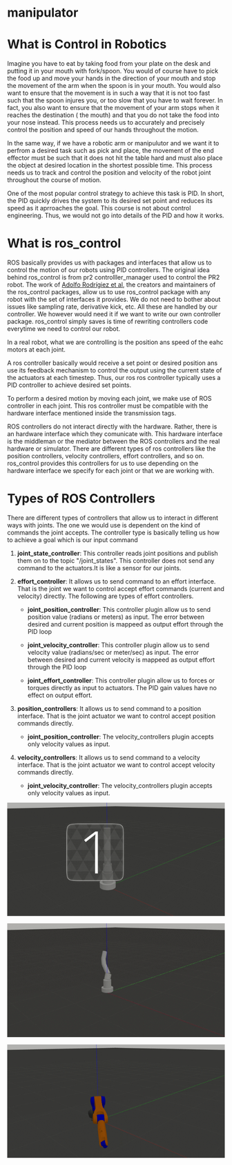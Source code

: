 # manipulator

# What is Control in Robotics

Imagine you have to eat by taking food from your plate on the desk and putting it in your mouth with fork/spoon. You would of course have to pick the food up and move your hands in the direction of your mouth and stop the movement of the arm when the spoon is in your mouth. You would also want to ensure that the movement is in such a way that it is not too fast such that  the spoon injures you, or too slow that you have to wait forever. In fact, you also want to ensure that the movement of your arm stops when it reaches the destination ( the mouth) and that you do not take the food into your nose instead. This process needs us to accurately and precisely control the position and speed of our hands throughout the motion. 

In the same way, if we have a robotic arm or manipulutor and we want it to perfrom a desired task such as pick and place, the movement of the end effector must be such that it does not hit the table hard and must also place the object at desired location in the shortest possible time. This process needs us to track and control the position and velocity of the robot joint throughout the course of motion.

One of the  most popular control strategy to achieve this task is PID. In short, the PID quickly drives the system to its desired set point and reduces its speed as it aprroaches the goal. This course is not about control engineering. Thus, we would not go into details of the PID and how it works.

# What is ros_control

ROS basically provides us with packages and interfaces that allow us to control the motion of our robots using PID controllers. The original idea behind ros_control is from pr2 controlller_manager used to control the PR2 robot.
The work of [Adolfo Rodrígiez et al](https://github.com/ros-controls/ros_control), the creators and maintainers of the ros_control packages,  allow us to use ros_control package with any robot with the set of interfaces it provides. We do not need to bother about issues like sampling rate, derivative kick, etc. All these are handled by our controller. We however would need it if we want to write our own controller package. ros_control simply saves is time of rewriting controllers code everytime we need to control our robot.


In a real robot, what we are controlling is the position ans speed of the eahc motors at each joint.

A ros controller basically would receive a set point or desired position ans use its feedback mechanism to control the output using the current state of the actuators at each timestep. Thus, our ros ros controller typically uses a PID controller to achieve desired set points.

To perform a desired motion by moving each joint,  we make use of ROS controller in each joint. This ros controller must be compatible  with the hardware interface mentioned inside
the transmission tags.

ROS controllers do not interact directly with the hardware. Rather, there is an hardware interface which they comunicate with. This hardware interface is the middleman or the mediator between the ROS controllers and the real hardware or simulator.
There are different types of ros controllers like the position controllers, velocity controllers, effort
controllers, and so on. ros_control provides this controllers for us to use depending on the hardware interface we specify for each joint or that we are working with.

# Types of ROS Controllers
There are different types of controllers that allow us to interact in different ways with joints.
The one we would use is dependent on the kind of commands the joint accepts.
The controller type is basically telling us how to achieve a goal which is our input command

1. **joint_state_controller**: This controller reads joint positions and publish them on to the topic "/joint_states". This controller does not send any command to the actuators.It is like a sensor for our joints.

2. **effort_controller**: It allows us to send command to an effort interface. That is the joint we want to control accept effort commands (current and velocity) directly. The following are types of effort controllers.

    * **joint_position_controller**: This controller plugin allow us to send position value (radians or meters) as input. The error between desired and current position is mappeed as output effort through the PID loop

    * **joint_velocity_controller**: This controller plugin allow us to send velocity value (radians/sec or meter/sec) as input.  The error between desired and current velocity is mappeed as output effort through the PID loop

    * **joint_effort_controller**: This controller plugin allow us to forces or torques directly as input to actuators. The PID gain values have no effect on output effort.

3.  **position_controllers**: It allows us to send command to a position interface. That is the joint actuator we want to control accept position commands directly. 
    * **joint_position_controller**: The velocity_controllers plugin accepts only velocity values as input.

4.  **velocity_controllers**: It allows us to send command to a velocity interface. That is the joint actuator  we want to control accept velocity commands directly. 
    * **joint_velocity_controller**: The velocity_controllers plugin accepts only velocity values as input.




![alt text](https://github.com/jimohafeezco/manipulator/blob/master/media/contol_one_joint.gif)

![alt text](https://github.com/jimohafeezco/manipulator/blob/master/media/third.gif)

![alt text](https://github.com/jimohafeezco/manipulator/blob/master/media/kuka.gif)
